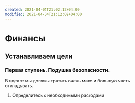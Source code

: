 ```yaml
---
created: 2021-04-04T21:02:12+04:00
modified: 2021-04-04T21:12:09+04:00
---
```


# Финансы

## Устанавливаем цели

### Первая ступень. Подушка безопасности. 
В идеале мы должны тратить очень мало и большую часть откладывать. 

1. Определитесь с необходимыми расходами